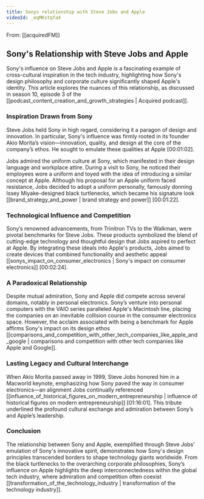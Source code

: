 ```yaml
---
title: Sonys relationship with Steve Jobs and Apple
videoId: _eqMKstqfa4
---
```


From: [[acquiredFM]] <br/> 
## Sony's Relationship with Steve Jobs and Apple

Sony's influence on Steve Jobs and Apple is a fascinating example of cross-cultural inspiration in the tech industry, highlighting how Sony's design philosophy and corporate culture significantly shaped Apple's identity. This article explores the nuances of this relationship, as discussed in season 10, episode 3 of the [[podcast_content_creation_and_growth_strategies | Acquired podcast]].

### Inspiration Drawn from Sony

Steve Jobs held Sony in high regard, considering it a paragon of design and innovation. In particular, Sony's influence was firmly rooted in its founder Akio Morita’s vision—innovation, quality, and design at the core of the company’s ethos. He sought to emulate these qualities at Apple <a class="yt-timestamp" data-t="00:01:02">[00:01:02]</a>.

Jobs admired the uniform culture at Sony, which manifested in their design language and workplace attire. During a visit to Sony, he noticed their employees wore a uniform and toyed with the idea of introducing a similar concept at Apple. Although his proposal for an Apple uniform faced resistance, Jobs decided to adopt a uniform personally, famously donning Issey Miyake-designed black turtlenecks, which became his signature look [[brand_strategy_and_power | brand strategy and power]] <a class="yt-timestamp" data-t="00:01:22">[00:01:22]</a>.

### Technological Influence and Competition

Sony’s renowned advancements, from Trinitron TVs to the Walkman, were pivotal benchmarks for Steve Jobs. These products symbolized the blend of cutting-edge technology and thoughtful design that Jobs aspired to perfect at Apple. By integrating these ideals into Apple's products, Jobs aimed to create devices that combined functionality and aesthetic appeal [[sonys_impact_on_consumer_electronics | Sony's impact on consumer electronics]] <a class="yt-timestamp" data-t="00:02:24">[00:02:24]</a>.

### A Paradoxical Relationship

Despite mutual admiration, Sony and Apple did compete across several domains, notably in personal electronics. Sony’s venture into personal computers with the VAIO series paralleled Apple's Macintosh line, placing the companies on an inevitable collision course in the consumer electronics space. However, the acclaim associated with being a benchmark for Apple affirms Sony's impact on its design ethos [[comparisons_and_competition_with_other_tech_companies_like_apple_and_google | comparisons and competition with other tech companies like Apple and Google]].

### Lasting Legacy and Cultural Interchange

When Akio Morita passed away in 1999, Steve Jobs honored him in a Macworld keynote, emphasizing how Sony paved the way in consumer electronics—an alignment Jobs continually referenced [[influence_of_historical_figures_on_modern_entrepreneurship | influence of historical figures on modern entrepreneurship]] <a class="yt-timestamp" data-t="01:16:01">[01:16:01]</a>. This tribute underlined the profound cultural exchange and admiration between Sony’s and Apple’s leadership.

### Conclusion

The relationship between Sony and Apple, exemplified through Steve Jobs’ emulation of Sony's innovative spirit, demonstrates how Sony's design principles transcended borders to shape technology giants worldwide. From the black turtlenecks to the overarching corporate philosophies, Sony’s influence on Apple highlights the deep interconnectedness within the global tech industry, where admiration and competition often coexist [[transformation_of_the_technology_industry | transformation of the technology industry]].